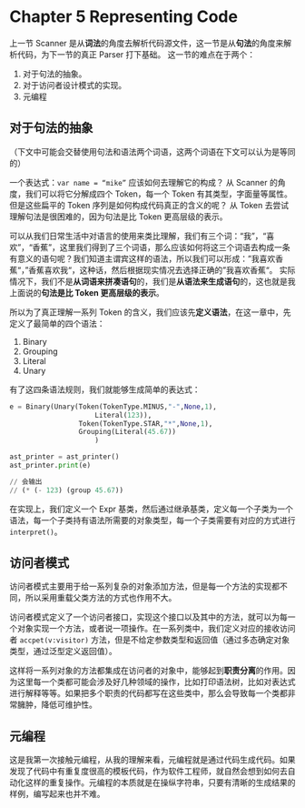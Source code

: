 # Chapter 5 Representing Code

上一节 Scanner 是从**词法**的角度去解析代码源文件，这一节是从**句法**的角度来解析代码，为下一节的真正 Parser 打下基础。
这一节的难点在于两个：
1. 对于句法的抽象。
2. 对于访问者设计模式的实现。
3. 元编程

## 对于句法的抽象
（下文中可能会交替使用句法和语法两个词语，这两个词语在下文可以认为是等同的）

一个表达式：`var name = “mike”` 应该如何去理解它的构成？
从 Scanner 的角度，我们可以将它分解成四个 Token，每一个 Token 有其类型，字面量等属性。但是这些扁平的 Token 序列是如何构成代码真正的含义的呢？
从 Token 去尝试理解句法是很困难的，因为句法是比 Token 更高层级的表示。

可以从我们日常生活中对语言的使用来类比理解，我们有三个词：“我”，“喜欢”，“香蕉”，这里我们得到了三个词语，那么应该如何将这三个词语去构成一条有意义的语句呢？我们知道主谓宾这样的语法，所以我们可以形成：”我喜欢香蕉“，”香蕉喜欢我“，这种话，然后根据现实情况去选择正确的”我喜欢香蕉“。
实际情况下，我们不是**从词语来拼凑语句**的，我们是**从语法来生成语句**的，这也就是我上面说的**句法是比 Token 更高层级的表示**。

所以为了真正理解一系列 Token 的含义，我们应该先**定义语法**，在这一章中，先定义了最简单的四个语法：
1. Binary
2. Grouping
3. Literal
4. Unary

有了这四条语法规则，我们就能够生成简单的表达式：
```Python
e = Binary(Unary(Token(TokenType.MINUS,"-",None,1),
                     Literal(123)),
                 Token(TokenType.STAR,"*",None,1),
                 Grouping(Literal(45.67))
                     )

ast_printer = ast_printer()
ast_printer.print(e)

// 会输出
// (* (- 123) (group 45.67))
```

在实现上，我们定义一个 Expr 基类，然后通过继承基类，定义每一个子类为一个语法，每一个子类持有语法所需要的对象类型，每一个子类需要有对应的方式进行 `interpret()`。

## 访问者模式

访问者模式主要用于给一系列复杂的对象添加方法，但是每一个方法的实现都不同，所以采用重载父类方法的方式也作用不大。

访问者模式定义了一个访问者接口，实现这个接口以及其中的方法，就可以为每一个对象实现一个方法，或者说一项操作。在一系列类中，我们定义对应的接收访问者 `accpet(v:visitor)` 方法，但是不给定参数类型和返回值（通过多态确定对象类型，通过泛型定义返回值）。

这样将一系列对象的方法都集成在访问者的对象中，能够起到**职责分离**的作用。因为这里每一个类都可能会涉及好几种领域的操作，比如打印语法树，比如对表达式进行解释等等。如果把多个职责的代码都写在这些类中，那么会导致每一个类都非常臃肿，降低可维护性。

## 元编程

这是我第一次接触元编程，从我的理解来看，元编程就是通过代码生成代码。如果发现了代码中有重复度很高的模板代码，作为软件工程师，就自然会想到如何去自动化这样的重复操作。元编程的本质就是在操纵字符串，只要有清晰的生成结果的样例，编写起来也并不难。